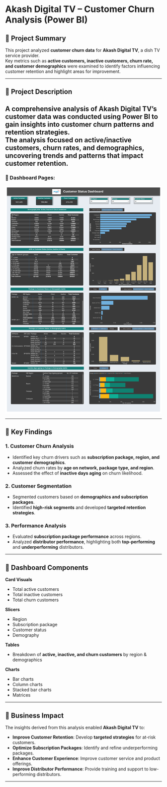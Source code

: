 # Akash Digital TV – Customer Churn Analysis (Power BI)

## 📌 Project Summary
This project analyzed **customer churn data** for **Akash Digital TV**, a dish TV service provider.  
Key metrics such as **active customers, inactive customers, churn rate, and customer demographics** were examined to identify factors influencing customer retention and highlight areas for improvement.

---

## 📖 Project Description
A comprehensive analysis of Akash Digital TV’s customer data was conducted using **Power BI** to gain insights into **customer churn patterns and retention strategies**.  
The analysis focused on **active/inactive customers, churn rates, and demographics**, uncovering trends and patterns that impact customer retention.
---
### 🔹 Dashboard Pages:

**![Project Image](images/1.jpg)**

---

## 🔹 Key Findings

### 1. Customer Churn Analysis
- Identified key churn drivers such as **subscription package, region, and customer demographics**.  
- Analyzed churn rates by **age on network, package type, and region**.  
- Assessed the effect of **inactive days aging** on churn likelihood.  

### 2. Customer Segmentation
- Segmented customers based on **demographics and subscription packages**.  
- Identified **high-risk segments** and developed **targeted retention strategies**.  

### 3. Performance Analysis
- Evaluated **subscription package performance** across regions.  
- Analyzed **distributor performance**, highlighting both **top-performing** and **underperforming** distributors.  

---

## 🔹 Dashboard Components

**Card Visuals**
- Total active customers  
- Total inactive customers  
- Total churn customers  

**Slicers**
- Region  
- Subscription package  
- Customer status  
- Demography  

**Tables**
- Breakdown of **active, inactive, and churn customers** by region & demographics  

**Charts**
- Bar charts  
- Column charts  
- Stacked bar charts  
- Matrices  

---

## 🔹 Business Impact

The insights derived from this analysis enabled **Akash Digital TV** to:

- **Improve Customer Retention**: Develop **targeted strategies** for at-risk customers.  
- **Optimize Subscription Packages**: Identify and refine underperforming packages.  
- **Enhance Customer Experience**: Improve customer service and product offerings.  
- **Improve Distributor Performance**: Provide training and support to low-performing distributors.  

---

